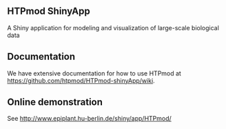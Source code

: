 ## HTPmod ShinyApp
A Shiny application for modeling and visualization of large-scale biological data

## Documentation 
We have extensive documentation for how to use HTPmod at https://github.com/htpmod/HTPmod-shinyApp/wiki. 

## Online demonstration 
See http://www.epiplant.hu-berlin.de/shiny/app/HTPmod/ 

